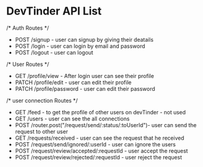 # DevTinder API List

/* Auth Routes */

- POST /signup  - user can signup by giving their deatails
- POST /login   - user can login by email and password
- POST /logout  - user can logout

/* User Routes */

- GET /profile/view   - After login user can see their profile
- PATCH /profile/edit - user can edit their profile
- PATCH /profile/password - user can edit their password

/* user connection Routes */

- GET /feed - to get the profile of other users on devTinder - not used
- GET /users - user can see the all connections
- POST /router.post("/request/send/:status/:toUserId")- user can send the request to other user
- GET /requests/received - user can see the request that he received
- POST /request/send/ignored/:userId - user can ignore the users 
- POST /request/review/accepted/:requestId - user accept the request
- POST /request/review/rejected/:requestId - user reject the request



